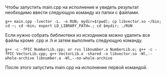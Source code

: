 Чтобы запустить main.cpp на исполнение и увидеть результат необходимо ввести cледующую команду из папки с файлами.
```shell
g++ main.cpp -lvector -L. -o RUN; mydir=$(pwd); cp libvector.so ~/bin; cd ~; cd ~bin; export LD_LIBRARY_PATH=.; cd $mydir; ./RUN
```
Если нужно собрать библиотеки из исходников можно удалить все файлы кроме .cpp и .h и затем выполнить cледующую команду.
```shell
g++ -c -fPIC NumberLib.cpp; ar rvs libnumber.a NumberLib.o; g++ -c -fPIC VectorLib.cpp; g++ VectorLib.o -shared -o libvector.so -Wl,--whole-archive libnumber.a -Wl,--no-whole-archive
```
После этого запустить main.cpp на исполнение первой командой.
